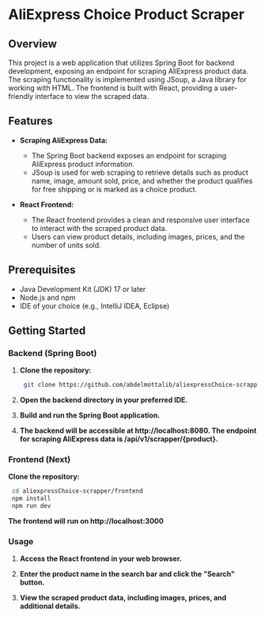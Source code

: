 # AliExpress Choice Product Scraper

## Overview

This project is a web application that utilizes Spring Boot for backend development, exposing an endpoint for scraping AliExpress product data. The scraping functionality is implemented using JSoup, a Java library for working with HTML. The frontend is built with React, providing a user-friendly interface to view the scraped data.

## Features

- **Scraping AliExpress Data:**
  - The Spring Boot backend exposes an endpoint for scraping AliExpress product information.
  - JSoup is used for web scraping to retrieve details such as product name, image, amount sold, price, and whether the product qualifies for free shipping or is marked as a choice product.

- **React Frontend:**
  - The React frontend provides a clean and responsive user interface to interact with the scraped product data.
  - Users can view product details, including images, prices, and the number of units sold.

## Prerequisites

- Java Development Kit (JDK) 17 or later
- Node.js and npm
- IDE of your choice (e.g., IntelliJ IDEA, Eclipse)

## Getting Started

### Backend (Spring Boot)

1. **Clone the repository:**

   ```bash
    git clone https://github.com/abdelmottalib/aliexpressChoice-scrapper/
   ```
2. **Open the backend directory in your preferred IDE.**

3. **Build and run the Spring Boot application.**

4. **The backend will be accessible at http://localhost:8080. The endpoint for scraping AliExpress data is /api/v1/scrapper/{product}.**

### Frontend (Next)

 **Clone the repository:**

   ```bash
    cd aliexpressChoice-scrapper/frontend
    npm install
    npm run dev
   ```
  **The frontend will run on http://localhost:3000**
  
  
### Usage

  1. **Access the React frontend in your web browser.**

  2. **Enter the product name in the search bar and click the "Search" button.**

  3. **View the scraped product data, including images, prices, and additional details.**
